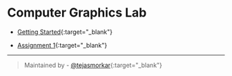 # Computer Graphics Lab

+ [Getting Started](https://raw.githubusercontent.com/tejasmorkar/SE/master/cg/cg00.cpp){:target="_blank"}

+ [Assignment 1](https://raw.githubusercontent.com/tejasmorkar/SE/master/cg/cg01.cpp){:target="_blank"}

---

> Maintained by - [@tejasmorkar](https://github.com/tejasmorkar){:target="_blank"}

